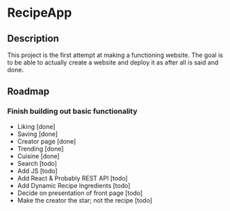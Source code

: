 # RecipeApp

## Description
This project is the first attempt at making a functioning website. The goal is to be able to actually create a website and deploy it as after all is said and done.

## Roadmap
### Finish building out basic functionality
- Liking [done]
- Saving [done]
- Creator page [done]
- Trending [done]
- Cuisine [done]
- Search [todo]
- Add JS [todo]
- Add React & Probably REST API [todo]
- Add Dynamic Recipe Ingredients [todo]
- Decide on presentation of front page [todo]
- Make the creator the star; not the recipe [todo]
